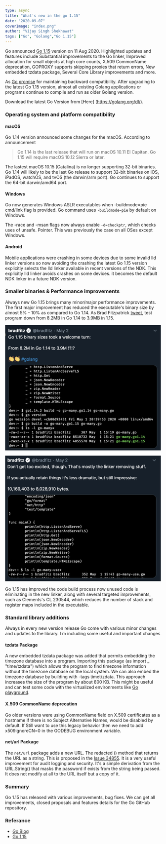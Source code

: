 ```yaml
---
type: async
title: "What's new in the go 1.15"
date: "2020-09-07"
coverImage: "index.png"
author: "Vijay Singh Shekhawat"
tags: ["Go", "Golang","Go 1.15"]
---
```



Go announced [Go 1.15](https://blog.golang.org/) version on 11 Aug 2020. Highlighted updates and features include Substantial improvements to the Go linker, Improved allocation for small objects at high core counts, X.509 CommonName deprecation, GOPROXY supports skipping proxies that return errors, New embedded tzdata package, Several Core Library improvements and more. 

As [Go promise](https://golang.org/doc/go1compat) for maintaining backward compatibility. After upgrading to the latest Go 1.15 version, almost all existing Golang applications or programs continue to compile and run as older Golang version.

Download the latest Go Version from [Here] (https://golang.org/dl/).


### Operating system and platform compatibility

#### macOS
Go 1.14 version announced some changes for the macOS. According to announcement  

> Go 1.14 is the last release that will run on macOS 10.11 El Capitan. Go 1.15 will require macOS 10.12 Sierra or later.

The lastest macOS 10.15 (Catalina) is no longer supporting 32-bit binaries. Go 1.14 will likely to be the last Go release to support 32-bit binaries on iOS, iPadOS, watchOS, and tvOS (the darwin/arm port). Go continues to support the 64-bit darwin/amd64 port.


#### Windows

Go now generates Windows ASLR executables when -buildmode=pie cmd/link flag is provided. Go command uses `-buildmode=pie` by default on Windows.

The -race and -msan flags now always enable `-d=checkptr`, which checks uses of unsafe. Pointer. This was previously the case on all OSes except Windows.

#### Android

Mobile applications were crashing in some devices due to some invalid lld linker versions so now avoiding the crashing the latest Go 1.15 version explicitly selects the lld linker available in recent versions of the NDK. This explicitly lld linker avoids crashes on some devices. it becomes the default NDK linker in a future NDK version.


### Smaller binaries & Performance improvements 
Always new Go 1.15 brings many minor/major performance improvements. The first major improvement has reduced the executable's binary size by almost 5% - 10% as compared to Go 1.14. As Brad Fitzpatrick [tweet](https://twitter.com/bradfitz/status/1256348714198654976?lang=en), test program down from 8.2MB in Go 1.14 to 3.9MB in 1.15. 

![image 1](lr-tweet1.png)

![image 1](lr-tweet2.png)

Go 1.15 has improved the code build process now unused code is eliminating in the new linker, along with several targeted improvements, such as Clements's CL 230544, which reduces the number of stack and register maps included in the executable.  

### Standard library additions
Always in every new version release Go come with various minor changes and updates to the library. I m including some useful and important changes  

#### tzdata Package
A new embedded tzdata package was added that permits embedding the timezone database into a program. Importing this package (as import _ "time/tzdata") which allows the program to find timezone information without the timezone database on the local system. We can also embed the timezone database by building with -tags timet/zdata. This approach increases the size of the program by about 800 KB. This might be useful and can test some code with the virtualized environments like [Go playground](https://play.golang.org/).

#### X.509 CommonName deprecation
Go older versions were using CommonName field on X.509 certificates as a hostname if there is no Subject
Alternative Names, would be disabled by default. If Still want to use this legacy behavior then we need to add x509ignoreCN=0 in the GODEBUG environment variable.

#### net/url Package
The `net/url` package adds a new URL. The redacted () method that returns the URL as a string. This is proposed in the [Issue 34855](https://github.com/golang/go/issues/34855). It is a very useful improvement for audit logging and security. It's a simple derivation from the URL.String() that masks the password if exists from the string being passed. It does not modify at all to the URL itself but a copy of it.

### Summary
Go 1.15 has released with various improvements, bug fixes. We can get all improvements, closed proposals and features details for the Go GitHub repository.


### Referance 
- [Go Blog](https://blog.golang.org/)
- [Go 1.15](https://golang.org/doc/go1.15)
